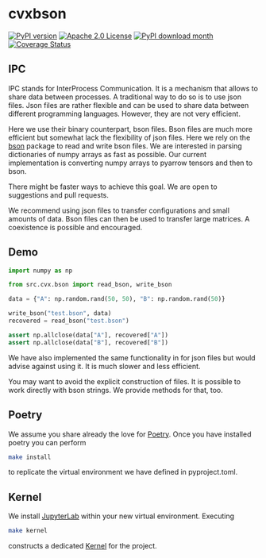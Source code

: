 # cvxbson

[![PyPI version](https://badge.fury.io/py/cvxbson.svg)](https://badge.fury.io/py/cvxbson)
[![Apache 2.0
License](https://img.shields.io/badge/License-APACHEv2-brightgreen.svg)](https://github.com/cvxgrp/cvxbson/blob/master/LICENSE)
[![PyPI download
month](https://img.shields.io/pypi/dm/cvxbson.svg)](https://pypi.python.org/pypi/cvxbson/)
[![Coverage
Status](https://coveralls.io/repos/github/cvxgrp/cvxbson/badge.png?branch=main)](https://coveralls.io/github/cvxgrp/cvxbson?branch=main)

## IPC

IPC stands for InterProcess Communication. It is a mechanism that allows to share
data between processes. A traditional way to do so is to use json files.
Json files are rather flexible and can be used to share data between different
programming languages. However, they are not very efficient.

Here we use their binary counterpart, bson files. Bson files are much more efficient
but somewhat lack the flexibility of json files. Here we rely on the [bson](https://pypi.org/project/bson/)
package to read and write bson files. We are interested in parsing dictionaries
of numpy arrays as fast as possible. Our current implementation is converting
numpy arrays to pyarrow tensors and then to bson.

There might be faster ways to achieve this goal. We are open to suggestions
and pull requests.

We recommend using json files to transfer configurations and small amounts of data.
Bson files can then be used to transfer large matrices. A coexistence is possible
and encouraged.

## Demo

```python
import numpy as np

from src.cvx.bson import read_bson, write_bson

data = {"A": np.random.rand(50, 50), "B": np.random.rand(50)}

write_bson("test.bson", data)
recovered = read_bson("test.bson")

assert np.allclose(data["A"], recovered["A"])
assert np.allclose(data["B"], recovered["B"])
```

We have also implemented the same functionality in for json files but would advise
against using it. It is much slower and less efficient.

You may want to avoid the explicit construction of files.
It is possible to work directly with bson strings. We provide methods for that, too.

## Poetry

We assume you share already the love for [Poetry](https://python-poetry.org). Once you have installed poetry you can perform

```bash
make install
```

to replicate the virtual environment we have defined in pyproject.toml.

## Kernel

We install [JupyterLab](https://jupyter.org) within your new virtual environment. Executing

```bash
make kernel
```

constructs a dedicated [Kernel](https://docs.jupyter.org/en/latest/projects/kernels.html) for the project.
